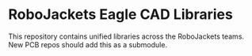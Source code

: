 # RoboJackets Eagle CAD Libraries

This repository contains unified libraries across the RoboJackets teams. New PCB repos should add this as a submodule.


